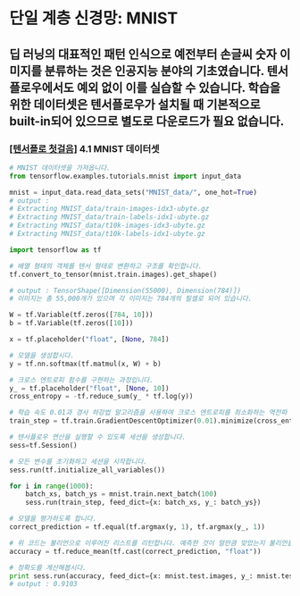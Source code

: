 # 단일 계층 신경망: MNIST

## 딥 러닝의 대표적인 패턴 인식으로 예전부터 손글씨 숫자 이미지를 분류하는 것은 인공지능 분야의 기초였습니다. 텐서플로우에서도 예외 없이 이를 실습할 수 있습니다. 학습을 위한 데이터셋은 텐서플로우가 설치될 때 기본적으로 built-in되어 있으므로 별도로 다운로드가 필요 없습니다.
### [[텐서플로 첫걸음]](https://tensorflowkorea.wordpress.com/%ED%85%90%EC%84%9C%ED%94%8C%EB%A1%9C-%EC%B2%AB%EA%B1%B8%EC%9D%8C/) 4.1 MNIST 데이터셋

```python
# MNIST 데이터셋을 가져옵니다.
from tensorflow.examples.tutorials.mnist import input_data

mnist = input_data.read_data_sets("MNIST_data/", one_hot=True)
# output :
# Extracting MNIST_data/train-images-idx3-ubyte.gz
# Extracting MNIST_data/train-labels-idx1-ubyte.gz
# Extracting MNIST_data/t10k-images-idx3-ubyte.gz
# Extracting MNIST_data/t10k-labels-idx1-ubyte.gz

import tensorflow as tf

# 배열 형태의 객체를 텐서 형태로 변환하고 구조를 확인합니다.
tf.convert_to_tensor(mnist.train.images).get_shape()

# output : TensorShape([Dimension(55000), Dimension(784)])
# 이미지는 총 55,000개가 있으며 각 이미지는 784개의 필셀로 되어 있습니다.

W = tf.Variable(tf.zeros([784, 10]))
b = tf.Variable(tf.zeros([10]))

x = tf.placeholder("float", [None, 784])

# 모델을 생성합시다.
y = tf.nn.softmax(tf.matmul(x, W) + b)

# 크로스 엔트로피 함수를 구현하는 과정입니다.
y_ = tf.placeholder("float", [None, 10])
cross_entropy = -tf.reduce_sum(y_ * tf.log(y))

# 학습 속도 0.01과 경사 하강법 알고리즘을 사용하여 크로스 엔트로피를 최소화하는 역전파 알고리즘을 사용합니다.
train_step = tf.train.GradientDescentOptimizer(0.01).minimize(cross_entropy)

# 텐서플로우 연산을 실행할 수 있도록 세션을 생성합니다.
sess=tf.Session()

# 모든 변수를 초기화하고 세션을 시작합니다.
sess.run(tf.initialize_all_variables())

for i in range(1000):
    batch_xs, batch_ys = mnist.train.next_batch(100)
    sess.run(train_step, feed_dict={x: batch_xs, y_: batch_ys})

# 모델을 평가하도록 합니다.
correct_prediction = tf.equal(tf.argmax(y, 1), tf.argmax(y_, 1))

# 위 코드는 불리언으로 이루어진 리스트를 리턴합니다. 예측한 것이 얼만큼 맞았는지 불리언을 수치 값(부동소수점)으로 변경합니다.
accuracy = tf.reduce_mean(tf.cast(correct_prediction, "float"))

# 정확도를 계산해봅시다.
print sess.run(accuracy, feed_dict={x: mnist.test.images, y_: mnist.test.labels})
# output : 0.9103
```
